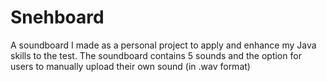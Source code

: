 # Snehboard
A soundboard I made as a personal project to apply and enhance my Java skills to the test. The soundboard contains 5 sounds and the option for users to manually upload their own sound (in .wav format)
